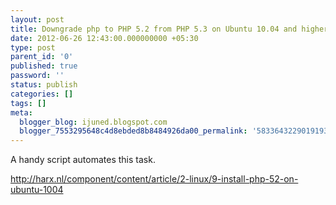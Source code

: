 ```yaml
---
layout: post
title: Downgrade php to PHP 5.2 from PHP 5.3 on Ubuntu 10.04 and higher
date: 2012-06-26 12:43:00.000000000 +05:30
type: post
parent_id: '0'
published: true
password: ''
status: publish
categories: []
tags: []
meta:
  blogger_blog: ijuned.blogspot.com
  blogger_7553295648c4d8ebded8b8484926da00_permalink: '5833643229019193016'
---
```

<div dir="ltr" style="text-align:left;">A handy script automates this task.</p>
<p><a href="http://harx.nl/component/content/article/2-linux/9-install-php-52-on-ubuntu-1004">http://harx.nl/component/content/article/2-linux/9-install-php-52-on-ubuntu-1004</a></div>
